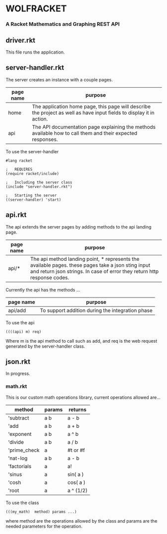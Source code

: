 # WOLFRACKET
### A Racket Mathematics and Graphing REST API

## driver.rkt
This file runs the application.

## server-handler.rkt
The server creates an instance with a couple pages.

| page name | purpose|
|-----------|----------|
| home | The application home page, this page will describe the project as well as have input fields to display it in action.|
| api | The API documentation page explaining the methods available how to call them and their expected responses.|

To use the server-handler

```
#lang racket

;   REQUIRES
(require racket/include)

;   Including the server class
(include "server-handler.rkt")

;   Starting the server
((server-handler) 'start)
```

## api.rkt
The api extends the server pages by adding methods to the api landing page.

| page name | purpose|
|-----------|----------|
|api/*| The api method landing point, * represents the available pages. these pages take a json sting input and return json strings. In case of error they return http response codes. |

Currently the api has the methods ...

| page name | purpose|
|-----------|----------|
| api/add | To support addition during the integration phase |

To use the api

```
((((api) m) req)
```

Where m is the api method to call such as add, and req is the web request
generated by the server-handler class.

## json.rkt
In progress.

### math.rkt

This is our custom math operations library, current operations allowed are...

| method | params | returns|
|--------|--------|--------|
|'subtract| a b | a - b| 
|'add | a b | a + b| 
|'exponent| a b | a ^ b| 
|'divide| a b | a / b| 
|'prime_check| a | #t or #f | 
|'nat-log| a b | a - b| 
|'factorials| a | a! | 
|'sinus| a | sin( a )| 
|'cosh| a | cos( a )|    
|'root| a | a ^ (1/2) | 

To use the class 

```
(((my_math)  method) params ...)
```

where method are the operations allowed by the class and params are the needed parameters for the operation. 
